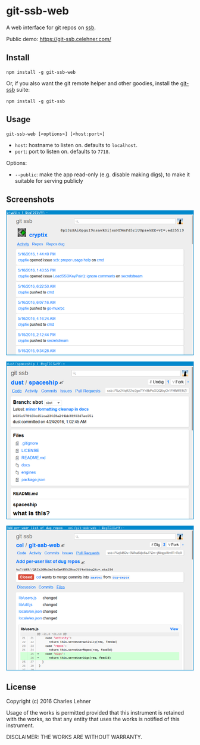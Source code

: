 # git-ssb-web

A web interface for git repos on [ssb][secure-scuttlebutt].

Public demo: <https://git-ssb.celehner.com/>

## Install
```
npm install -g git-ssb-web
```

Or, if you also want the git remote helper and other goodies, install the
[git-ssb][] suite:

```
npm install -g git-ssb
```

## Usage

```
git-ssb-web [<options>] [<host:port>]
```
- `host`: hostname to listen on. defaults to `localhost`.
- `port`: port to listen on. defaults to `7718`.

Options:
- `--public`: make the app read-only (e.g. disable making digs), to make it
  suitable for serving publicly

## Screenshots

![screenshot of a user's activity](static/screenshot-user-activity.png)

![screenshot of a repo](static/screenshot-repo.png)

![screenshot of a pull request](static/screenshot-pr.png)

[secure-scuttlebutt]: https://github.com/ssbc/secure-scuttlebutt
[git-ssb]: %n92DiQh7ietE+R+X/I403LQoyf2DtR3WQfCkDKlheQU=.sha256

## License

Copyright (c) 2016 Charles Lehner

Usage of the works is permitted provided that this instrument is
retained with the works, so that any entity that uses the works is
notified of this instrument.

DISCLAIMER: THE WORKS ARE WITHOUT WARRANTY.
